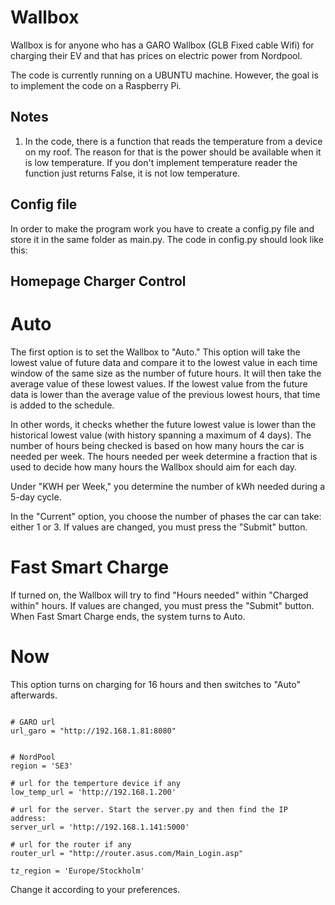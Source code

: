 # Wallbox
Wallbox is for anyone who has a GARO Wallbox (GLB Fixed cable Wifi) for charging their EV and that has prices on electric power from Nordpool.

The code is currently running on a UBUNTU machine. However, the goal is to implement the code on a Raspberry Pi. 

## Notes
1. In the code, there is a function that reads the temperature from a device on my roof. The reason for that is the power should be available when it is low temperature. If you don't implement temperature reader the function just returns False, it is not low temperature.
 

## Config file
In order to make the program work you have to create a config.py file and store it in the same folder as main.py. The code in config.py should look like this:

## Homepage Charger Control

# Auto

The first option is to set the Wallbox to "Auto." This option will take the lowest value of future data and compare it to the lowest value in each time window of the same size as the number of future hours. It will then take the average value of these lowest values. If the lowest value from the future data is lower than the average value of the previous lowest hours, that time is added to the schedule.

In other words, it checks whether the future lowest value is lower than the historical lowest value (with history spanning a maximum of 4 days). The number of hours being checked is based on how many hours the car is needed per week. The hours needed per week determine a fraction that is used to decide how many hours the Wallbox should aim for each day.

Under "KWH per Week," you determine the number of kWh needed during a 5-day cycle. 

In the "Current" option, you choose the number of phases the car can take: either 1 or 3. If values are changed, you must press the "Submit" button.

# Fast Smart Charge

If turned on, the Wallbox will try to find "Hours needed" within "Charged within" hours. If values are changed, you must press the "Submit" button. When Fast Smart Charge ends, the system turns to Auto.

# Now

This option turns on charging for 16 hours and then switches to "Auto" afterwards.


```

# GARO url
url_garo = "http://192.168.1.81:8080" 


# NordPool
region = 'SE3'

# url for the temperture device if any
low_temp_url = 'http://192.168.1.200'

# url for the server. Start the server.py and then find the IP address:
server_url = 'http://192.168.1.141:5000'

# url for the router if any
router_url = "http://router.asus.com/Main_Login.asp"

tz_region = 'Europe/Stockholm'
```
Change it according to your preferences.
